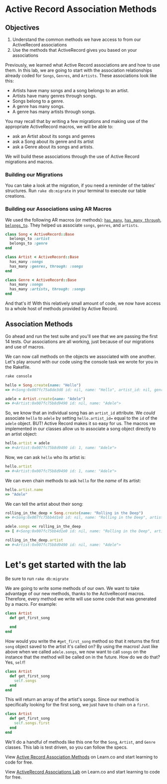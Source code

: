 # Active Record Association Methods

## Objectives

1. Understand the common methods we have access to from our ActiveRecord associations 
2. Use the methods that ActiveRecord gives you based on your associations

Previously, we learned what Active Record associations are and how to use them. In this lab, we are going to start with the association relationships already coded for `Songs`, `Genres`, and `Artists`. These associations look like this:

* Artists have many songs and a song belongs to an artist. 
* Artists have many genres through songs. 
* Songs belong to a genre. 
* A genre has many songs. 
* A genre has many artists through songs. 

You may recall that by writing a few migrations and making use of the appropriate ActiveRecord macros, we will be able to:

* ask an Artist about its songs and genres
* ask a Song about its genre and its artist
* ask a Genre about its songs and artists.



We will build these associations through the use of Active Record migrations and macros. 

### Building our Migrations

You can take a look at the migration, if you need a reminder of the tables' structures. Run `rake db:migrate` in your terminal to execute our table creations. 

### Building our Associations using AR Macros

We used the following AR macros (or methods): [`has_many`](http://guides.rubyonrails.org/association_basics.html#the-has-many-association), [`has_many through`](http://guides.rubyonrails.org/association_basics.html#the-has-many-through-association), [`belongs_to`](http://guides.rubyonrails.org/association_basics.html#the-belongs-to-association). They helped us associate `songs`, `genres`, and `artists`.

```ruby
class Song < ActiveRecord::Base
  belongs_to :artist
  belongs_to :genre
end
```

```ruby
class Artist < ActiveRecord::Base
  has_many :songs
  has_many :genres, through: :songs
end
```

```ruby
class Genre < ActiveRecord::Base
  has_many :songs
  has_many :artists, through: :songs
end
```

And that's it! With this relatively small amount of code, we now have access to a whole host of methods provided by Active Record.

## Association Methods

Go ahead and run the test suite and you'll see that we are passing the first 14 tests. Our associations are all working, just because of our migrations and use of macros.

We can now call methods on the objects we associated with one another. Let's play around with our code using the console task we wrote for you in the Rakefile.

```bash
rake console
```

```ruby
hello = Song.create(name: "Hello")
=> #<Song:0x007fc75a8de3d8 id: nil, name: "Hello", artist_id: nil, genre_id: nil>
```

```ruby
adele = Artist.create(name: "Adele")
=> #<Artist:0x007fc75b8d9490 id: nil, name: "Adele">
```

So, we know that an individual song has an `artist_id` attribute. We *could* associate `hello` to `adele` by setting `hello.artist_id=` equal to the `id` of the `adele` object. BUT! Active Record makes it so easy for us. The macros we implemented in our classes allow us to associate a song object directly to an artist object:

```ruby
hello.artist = adele
=> #<Artist:0x007fc75b8d9490 id: 1, name: "Adele">
```

Now, we can ask `hello` who its artist is:

```ruby
hello.artist
=> #<Artist:0x007fc75b8d9490 id: 1, name: "Adele">
```

We can even chain methods to ask `hello` for the *name* of its artist:

```ruby
hello.artist.name
=> "Adele"
```

We can tell the artist about their song:

```ruby
rolling_in_the_deep = Song.create(name: "Rolling in the Deep")
=> #<Song:0x007fc75bb4d1e0 id: nil, name: "Rolling in the Deep", artist_id: nil, genre_id: nil>
```

```ruby
adele.songs << rolling_in_the_deep
=> [ #<Song:0x007fc75bb4d1e0 id: nil, name: "Rolling in the Deep", artist_id: nil, genre_id: nil>]

rolling_in_the_deep.artist
=> #<Artist:0x007fc75b8d9490 id: nil, name: "Adele">
```

# Let's get started with the lab
Be sure to run `rake db:migrate`

We are going to write some methods of our own. We want to take advantage of our new methods, thanks to the ActiveRecord macros. Therefore, every method we write will use some code that was generated by a macro. For example:

```ruby
class Artist
  def get_first_song
    
  end
end
```

How would you write the `#get_first_song` method so that it returns the first `song` object saved to the artist it's called on? By using the macros! Just like above when we called `adele.songs`, we now want to call `songs` on the instance that the method will be called on in the future. How do we do that? Yes, `self`!

```ruby
class Artist
  def get_first_song
    self.songs
  end
end
```

This will return an array of the artist's songs. Since our method is specifically looking for the first song, we just have to chain on a `first`.

```ruby
class Artist
  def get_first_song
    self.songs.first
  end
end
```

We'll do a handful of methods like this one for the `Song`, `Artist`, and `Genre` classes. This lab is test driven, so you can follow the specs.

<p data-visibility='hidden'>View <a href='https://learn.co/lessons/Active-Record-Association-Methods' title='Active Record Association Methods'>Active Record Association Methods</a> on Learn.co and start learning to code for free.</p>


<p class='util--hide'>View <a href='https://learn.co/lessons/Active-Record-Association-Methods'>ActiveRecord Associations Lab</a> on Learn.co and start learning to code for free.</p>
